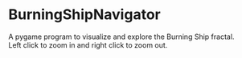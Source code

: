 # BurningShipNavigator
A pygame program to visualize and explore the Burning Ship fractal.  
Left click to zoom in and right click to zoom out.  
